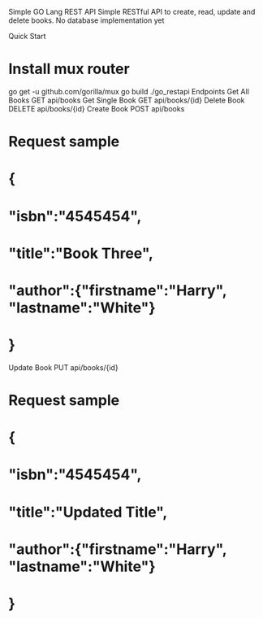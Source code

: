Simple GO Lang REST API
Simple RESTful API to create, read, update and delete books. No database implementation yet

Quick Start
# Install mux router
go get -u github.com/gorilla/mux
go build
./go_restapi
Endpoints
Get All Books
GET api/books
Get Single Book
GET api/books/{id}
Delete Book
DELETE api/books/{id}
Create Book
POST api/books

# Request sample
# {
#   "isbn":"4545454",
#   "title":"Book Three",
#   "author":{"firstname":"Harry",  "lastname":"White"}
# }
Update Book
PUT api/books/{id}

# Request sample
# {
#   "isbn":"4545454",
#   "title":"Updated Title",
#   "author":{"firstname":"Harry",  "lastname":"White"}
# }

